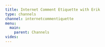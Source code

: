 ```yaml
---
title: Internet Comment Etiquette with Erik
type: channels
channel: internetcommentiquette
menu:
  main:
    parent: Channels
vides:
---
```

